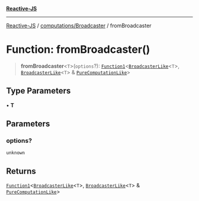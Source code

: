 [**Reactive-JS**](../../../README.md)

***

[Reactive-JS](../../../README.md) / [computations/Broadcaster](../README.md) / fromBroadcaster

# Function: fromBroadcaster()

> **fromBroadcaster**\<`T`\>(`options`?): [`Function1`](../../../functions/type-aliases/Function1.md)\<[`BroadcasterLike`](../../interfaces/BroadcasterLike.md)\<`T`\>, [`BroadcasterLike`](../../interfaces/BroadcasterLike.md)\<`T`\> & [`PureComputationLike`](../../interfaces/PureComputationLike.md)\>

## Type Parameters

• **T**

## Parameters

### options?

`unknown`

## Returns

[`Function1`](../../../functions/type-aliases/Function1.md)\<[`BroadcasterLike`](../../interfaces/BroadcasterLike.md)\<`T`\>, [`BroadcasterLike`](../../interfaces/BroadcasterLike.md)\<`T`\> & [`PureComputationLike`](../../interfaces/PureComputationLike.md)\>
